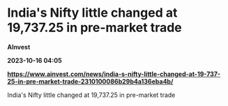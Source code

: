 # India's Nifty little changed at 19,737.25 in pre-market trade
**AInvest**

**2023-10-16 04:05**

**https://www.ainvest.com/news/india-s-nifty-little-changed-at-19-737-25-in-pre-market-trade-2310100086b29b4a136eba4b/**

India's Nifty little changed at 19,737.25 in pre-market trade